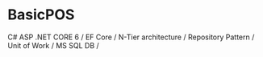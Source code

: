 # BasicPOS

C# ASP .NET CORE 6 /
EF Core /
N-Tier architecture /
Repository Pattern /
Unit of Work /
MS SQL DB /
